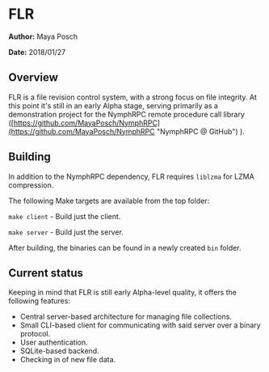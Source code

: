 # FLR #

**Author:** Maya Posch

**Date:** 2018/01/27

## Overview ##

FLR is a file revision control system, with a strong focus on file integrity. At this point it's still in an early Alpha stage, serving primarily as a demonstration project for the NymphRPC remote procedure call library ([https://github.com/MayaPosch/NymphRPC](https://github.com/MayaPosch/NymphRPC "NymphRPC @ GitHub") ).

## Building ##

In addition to the NymphRPC dependency, FLR requires `liblzma` for LZMA compression.

The following Make targets are available from the top folder:

`make client` - Build just the client.

`make server` - Build just the server.

After building, the binaries can be found in a newly created `bin` folder.

## Current status ##

Keeping in mind that FLR is still early Alpha-level quality, it offers the following features:

- Central server-based architecture for managing file collections.
- Small CLI-based client for communicating with said server over a binary protocol.
- User authentication.
- SQLite-based backend.
- Checking in of new file data.